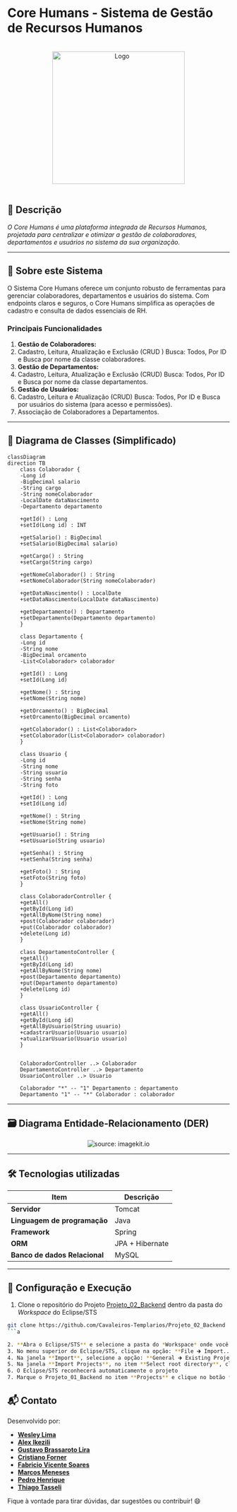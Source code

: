 # Core Humans - Sistema de Gestão de Recursos Humanos

<br />

<div align="center">
  <img src="https://ik.imagekit.io/gekut9ghjx/Logo.webp" alt="Logo" width="300" height="300" />
</div>


<br />

## 📌 Descrição

*O Core Humans é uma plataforma integrada de Recursos Humanos, projetada para centralizar e otimizar a gestão de colaboradores, departamentos e usuários no sistema da sua organização.*

------

## 🚀 Sobre este Sistema

O Sistema Core Humans oferece um conjunto robusto de ferramentas para gerenciar colaboradores, departamentos e usuários do sistema. Com endpoints claros e seguros, o Core Humans simplifica as operações de cadastro e consulta de dados essenciais de RH.

### Principais Funcionalidades

1.  **Gestão de Colaboradores:**
2.  Cadastro, Leitura, Atualização e Exclusão (CRUD ) Busca: Todos, Por ID e Busca por nome da classe colaboradores.
3.  **Gestão de Departamentos:**
4.  Cadastro, Leitura, Atualização e Exclusão (CRUD) Busca: Todos, Por ID e Busca por nome da classe departamentos.
5.  **Gestão de Usuários:**
6.  Cadastro, Leitura e Atualização (CRUD) Busca: Todos, Por ID e Busca por usuários do sistema (para acesso e permissões).
7.  Associação de Colaboradores a Departamentos.

------

## 🧩 Diagrama de Classes (Simplificado)

```mermaid
classDiagram
direction TB
    class Colaborador {
    -Long id  
    -BigDecimal salario  
    -String cargo  
    -String nomeColaborador  
    -LocalDate dataNascimento  
    -Departamento departamento  

    +getId() : Long  
    +setId(Long id) : INT  

    +getSalario() : BigDecimal  
    +setSalario(BigDecimal salario)    

    +getCargo() : String  
    +setCargo(String cargo)    

    +getNomeColaborador() : String  
    +setNomeColaborador(String nomeColaborador)    

    +getDataNascimento() : LocalDate  
    +setDataNascimento(LocalDate dataNascimento)    

    +getDepartamento() : Departamento  
    +setDepartamento(Departamento departamento)    
    }

    class Departamento {
    -Long id
    -String nome
    -BigDecimal orcamento
    -List<Colaborador> colaborador

    +getId() : Long
    +setId(Long id)  

    +getNome() : String
    +setNome(String nome)  

    +getOrcamento() : BigDecimal
    +setOrcamento(BigDecimal orcamento)  

    +getColaborador() : List<Colaborador>
    +setColaborador(List<Colaborador> colaborador)  
    }

    class Usuario {
    -Long id
    -String nome
    -String usuario
    -String senha
    -String foto

    +getId() : Long
    +setId(Long id)  

    +getNome() : String
    +setNome(String nome)  

    +getUsuario() : String
    +setUsuario(String usuario)  

    +getSenha() : String
    +setSenha(String senha)  

    +getFoto() : String
    +setFoto(String foto)  
    }

    class ColaboradorController {
    +getAll()
    +getById(Long id)
    +getAllByNome(String nome)
    +post(Colaborador colaborador)
    +put(Colaborador colaborador)
    +delete(Long id)
    }

    class DepartamentoController {
    +getAll()
    +getById(Long id)
    +getAllByNome(String nome)
    +post(Departamento departamento)
    +put(Departamento departamento)
    +delete(Long id)
    }

    class UsuarioController {
    +getAll()
    +getById(Long id)
    +getAllByUsuario(String usuario)
    +cadastrarUsuario(Usuario usuario)
    +atualizarUsuario(Usuario usuario)
    }


    ColaboradorController ..> Colaborador
    DepartamentoController ..> Departamento
    UsuarioController ..> Usuario

    Colaborador "*" -- "1" Departamento : departamento
    Departamento "1" -- "*" Colaborador : colaborador

```

------

## 🗃️ Diagrama Entidade-Relacionamento (DER)

<div align="center">
    <img src="https://ik.imagekit.io/gekut9ghjx/diagrama.webp" title="source: imagekit.io" />
</div>

------

## 🛠️ Tecnologias utilizadas

| Item                          | Descrição           |
| ----------------------------- | ------------------- |
| **Servidor**                  | Tomcat              |
| **Linguagem de programação**  | Java                |
| **Framework**                 | Spring              |
| **ORM**                       | JPA + Hibernate     |
| **Banco de dados Relacional** | MySQL               |

------

## 🧪 Configuração e Execução

1. Clone o repositório do Projeto [Projeto_02_Backend](https://github.com/Cavaleiros-Templarios/Projeto_02_Backend) dentro da pasta do *Workspace* do Eclipse/STS

```bash
git clone https://github.com/Cavaleiros-Templarios/Projeto_02_Backend
```a

2. **Abra o Eclipse/STS** e selecione a pasta do *Workspace* onde você clonou o repositório do projeto
3. No menu superior do Eclipse/STS, clique na opção: **File 🡲 Import...**
4. Na janela **Import**, selecione a opção: **General 🡲 Existing Projects into Workspace** e clique no botão **Next**
5. Na janela **Import Projects**, no item **Select root directory**, clique no botão **Browse...** e selecione a pasta do Workspace onde você clonou o repositório do projeto
6. O Eclipse/STS reconhecerá automaticamente o projeto
7. Marque o Projeto_01_Backend no item **Projects** e clique no botão **Finish** para concluir a importação


```
## 📬 Contato

Desenvolvido por:

- [**Wesley Lima**](https://github.com/Wezzlim)  
- [**Alex Ikezili**](https://github.com/alexikezili)  
- [**Gustavo Brassaroto Lira**](https://github.com/Brassaroto)  
- [**Cristiano Forner**](https://github.com/cristianoforner)  
- [**Fabricio Vicente Soares**](https://github.com/Fabriciovics)  
- [**Marcos Meneses**](https://github.com/MarcosvMeneses)  
- [**Pedro Henrique**](https://github.com/phccoelho)  
- [**Thiago Tasseli**](https://github.com/tasselii)  

Fique à vontade para tirar dúvidas, dar sugestões ou contribuir! 😄

